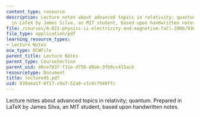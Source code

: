 ```yaml
---
content_type: resource
description: Lecture notes about advanced topics in relativity; quantum. Prepared
  in LaTeX by James Silva, an MIT student, based upon handwritten notes.
file: /courses/8-022-physics-ii-electricity-and-magnetism-fall-2006/930aea1f0f17c9a752a9c1c0cf940ffc_lecture45.pdf
file_type: application/pdf
learning_resource_types:
- Lecture Notes
ocw_type: OCWFile
parent_title: Lecture Notes
parent_type: CourseSection
parent_uid: 40ce783f-f31e-d750-d8ab-3fb0cc415acb
resourcetype: Document
title: lecture45.pdf
uid: 930aea1f-0f17-c9a7-52a9-c1c0cf940ffc
---
```

Lecture notes about advanced topics in relativity; quantum. Prepared in LaTeX by James Silva, an MIT student, based upon handwritten notes.


